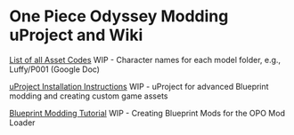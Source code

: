 # One Piece Odyssey Modding uProject and Wiki



 
[List of all Asset Codes](https://docs.google.com/spreadsheets/d/14LW2IcCvk6p5mmty0jJ5BD6R1ops_GUaP_9FHF0NiCI/) WIP - Character names for each model folder, e.g., Luffy/P001 (Google Doc)


[uProject Installation Instructions](OnePieceOdysseyModding/wiki/uProject-Installation) WIP - uProject for advanced Blueprint modding and creating custom game assets


[Blueprint Modding Tutorial](OnePieceOdysseyModding/wiki/Mod-Loader-Mod-Creation) WIP - Creating Blueprint Mods for the OPO Mod Loader
